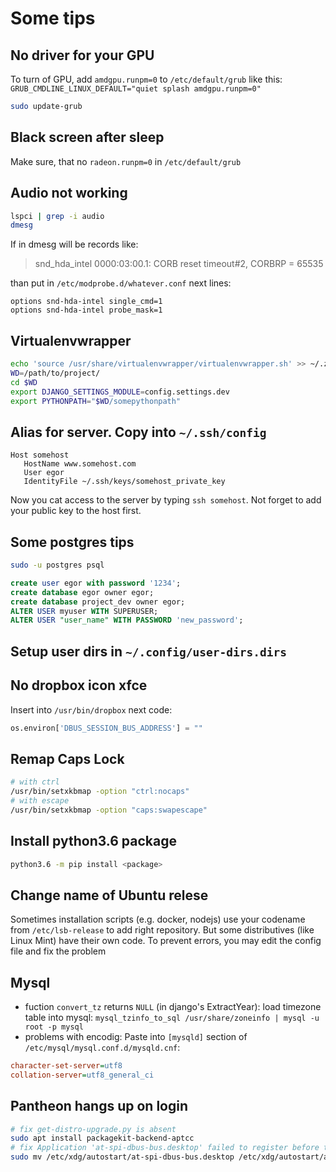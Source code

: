 # Some tips


## No driver for your GPU
To turn of GPU, add `amdgpu.runpm=0` to `/etc/default/grub` like this:
`GRUB_CMDLINE_LINUX_DEFAULT="quiet splash amdgpu.runpm=0"`
```bash
sudo update-grub
```


## Black screen after sleep
Make sure, that no `radeon.runpm=0` in  `/etc/default/grub`


## Audio not working
```bash
lspci | grep -i audio
dmesg
```
If in dmesg will be records like:
>snd_hda_intel 0000:03:00.1: CORB reset timeout#2, CORBRP = 65535

than put in `/etc/modprobe.d/whatever.conf` next lines:
```
options snd-hda-intel single_cmd=1
options snd-hda-intel probe_mask=1
```


## Virtualenvwrapper
```bash
echo 'source /usr/share/virtualenvwrapper/virtualenvwrapper.sh' >> ~/.zshrc
WD=/path/to/project/
cd $WD
export DJANGO_SETTINGS_MODULE=config.settings.dev
export PYTHONPATH="$WD/somepythonpath"
```


## Alias for server. Copy into `~/.ssh/config`
```
Host somehost
   HostName www.somehost.com
   User egor
   IdentityFile ~/.ssh/keys/somehost_private_key
```
Now you cat access to the server by typing `ssh somehost`.
Not forget to add your public key to the host first.


## Some postgres tips
```bash
sudo -u postgres psql
```
```sql
create user egor with password '1234';
create database egor owner egor;
create database project_dev owner egor;
ALTER USER myuser WITH SUPERUSER;
ALTER USER "user_name" WITH PASSWORD 'new_password';
```


## Setup user dirs in `~/.config/user-dirs.dirs`


## No dropbox icon xfce
Insert into `/usr/bin/dropbox` next code:
```python
os.environ['DBUS_SESSION_BUS_ADDRESS'] = ""
```


## Remap Caps Lock
```bash
# with ctrl
/usr/bin/setxkbmap -option "ctrl:nocaps"
# with escape
/usr/bin/setxkbmap -option "caps:swapescape"
```

## Install python3.6 package
```bash
python3.6 -m pip install <package>
```

## Change name of Ubuntu relese
Sometimes installation scripts (e.g. docker, nodejs) use your codename from `/etc/lsb-release`
to add right repository. But some distributives (like Linux Mint) have their own code.
To prevent errors, you may edit the config file and fix the problem

## Mysql
- fuction `convert_tz` returns `NULL` (in django's ExtractYear): load timezone table into mysql: `mysql_tzinfo_to_sql /usr/share/zoneinfo | mysql -u root -p mysql`
- problems with encodig:
Paste into `[mysqld]` section of `/etc/mysql/mysql.conf.d/mysqld.cnf`:
```ini
character-set-server=utf8
collation-server=utf8_general_ci
```

## Pantheon hangs up on login
``` bash
# fix get-distro-upgrade.py is absent
sudo apt install packagekit-backend-aptcc
# fix Application 'at-spi-dbus-bus.desktop' failed to register before timeout
sudo mv /etc/xdg/autostart/at-spi-dbus-bus.desktop /etc/xdg/autostart/at-spi-dbus-bus.desktop.deleted
```

